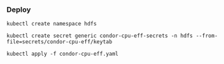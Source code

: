 ### Deploy

`kubectl create namespace hdfs`

`kubectl create secret generic condor-cpu-eff-secrets -n hdfs --from-file=secrets/condor-cpu-eff/keytab`

`kubectl apply -f condor-cpu-eff.yaml`

